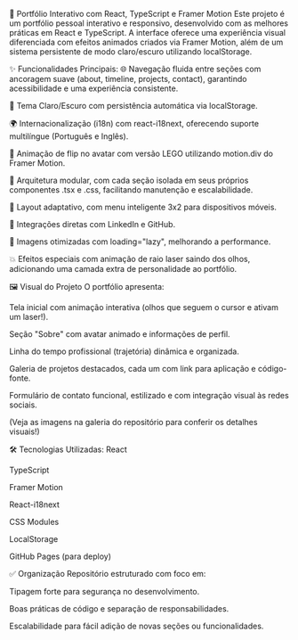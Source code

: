 🚀 Portfólio Interativo com React, TypeScript e Framer Motion
Este projeto é um portfólio pessoal interativo e responsivo, desenvolvido com as melhores práticas em React e TypeScript. A interface oferece uma experiência visual diferenciada com efeitos animados criados via Framer Motion, além de um sistema persistente de modo claro/escuro utilizando localStorage.

✨ Funcionalidades Principais:
🌐 Navegação fluida entre seções com ancoragem suave (about, timeline, projects, contact), garantindo acessibilidade e uma experiência consistente.

🎨 Tema Claro/Escuro com persistência automática via localStorage.

🌍 Internacionalização (i18n) com react-i18next, oferecendo suporte multilíngue (Português e Inglês).

🔁 Animação de flip no avatar com versão LEGO utilizando motion.div do Framer Motion.

📁 Arquitetura modular, com cada seção isolada em seus próprios componentes .tsx e .css, facilitando manutenção e escalabilidade.

📌 Layout adaptativo, com menu inteligente 3x2 para dispositivos móveis.

💼 Integrações diretas com LinkedIn e GitHub.

🧩 Imagens otimizadas com loading="lazy", melhorando a performance.

💥 Efeitos especiais com animação de raio laser saindo dos olhos, adicionando uma camada extra de personalidade ao portfólio.

🖼️ Visual do Projeto
O portfólio apresenta:

Tela inicial com animação interativa (olhos que seguem o cursor e ativam um laser!).

Seção "Sobre" com avatar animado e informações de perfil.

Linha do tempo profissional (trajetória) dinâmica e organizada.

Galeria de projetos destacados, cada um com link para aplicação e código-fonte.

Formulário de contato funcional, estilizado e com integração visual às redes sociais.

(Veja as imagens na galeria do repositório para conferir os detalhes visuais!)

🛠️ Tecnologias Utilizadas:
React

TypeScript

Framer Motion

React-i18next

CSS Modules

LocalStorage

GitHub Pages (para deploy)

✅ Organização
Repositório estruturado com foco em:

Tipagem forte para segurança no desenvolvimento.

Boas práticas de código e separação de responsabilidades.

Escalabilidade para fácil adição de novas seções ou funcionalidades.
